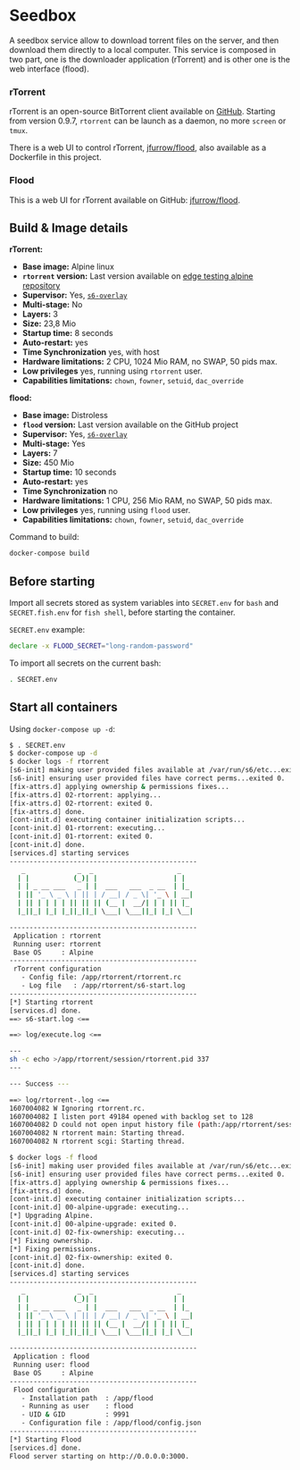 # Seedbox

A seedbox service allow to download torrent files on the server, and then download them directly to a local computer.
This service is composed in two part, one is the downloader application (rTorrent) and is other one is the web interface (flood).


### rTorrent

rTorrent is an open-source BitTorrent client available on [GitHub](https://github.com/rakshasa/rtorrent/).
Starting from version 0.9.7, `rtorrent` can be launch as a daemon, no more `screen` or `tmux`.

There is a web UI to control rTorrent, [jfurrow/flood](https://github.com/jfurrow/flood), also available as a Dockerfile in this project.

### Flood
This is a web UI for rTorrent available on GitHub: [jfurrow/flood](https://github.com/jfurrow/flood).



## Build & Image details

**rTorrent:**

* **Base image:** Alpine linux
* **`rtorrent` version:** Last version available on [edge testing alpine repository](http://dl-cdn.alpinelinux.org/alpine/edge/main)
* **Supervisor:** Yes, [`s6-overlay`](https://github.com/just-containers/s6-overlay#goals)
* **Multi-stage:** No
* **Layers:** 3
* **Size:** 23,8 Mio
* **Startup time:** 8 seconds
* **Auto-restart:** yes
* **Time Synchronization** yes, with host
* **Hardware limitations:** 2 CPU, 1024 Mio RAM, no SWAP, 50 pids max.
* **Low privileges** yes, running using `rtorrent` user.
* **Capabilities limitations:** `chown`, `fowner`, `setuid`, `dac_override`


**flood:**

* **Base image:** Distroless
* **`flood` version:** Last version available on the GitHub project
* **Supervisor:** Yes, [`s6-overlay`](https://github.com/just-containers/s6-overlay#goals)
* **Multi-stage:** Yes
* **Layers:** 7
* **Size:** 450 Mio
* **Startup time:** 10 seconds
* **Auto-restart:** yes
* **Time Synchronization** no
* **Hardware limitations:** 1 CPU, 256 Mio RAM, no SWAP, 50 pids max.
* **Low privileges** yes, running using `flood` user.
* **Capabilities limitations:** `chown`, `fowner`, `setuid`, `dac_override`



Command to build:

```bash
docker-compose build
```


## Before starting

Import all secrets stored as system variables into `SECRET.env` for `bash` and `SECRET.fish.env` for `fish shell`, before starting the container.

`SECRET.env` example:

```bash
declare -x FLOOD_SECRET="long-random-password"
```

To import all secrets on the current bash:

```bash
. SECRET.env
```



## Start all containers

Using `docker-compose up -d`:

```bash
$ . SECRET.env
$ docker-compose up -d 
$ docker logs -f rtorrent
[s6-init] making user provided files available at /var/run/s6/etc...exited 0.
[s6-init] ensuring user provided files have correct perms...exited 0.
[fix-attrs.d] applying ownership & permissions fixes...
[fix-attrs.d] 02-rtorrent: applying...
[fix-attrs.d] 02-rtorrent: exited 0.
[fix-attrs.d] done.
[cont-init.d] executing container initialization scripts...
[cont-init.d] 01-rtorrent: executing...
[cont-init.d] 01-rtorrent: exited 0.
[cont-init.d] done.
[services.d] starting services
-----------------------------------------------
   _             _  _                     _
  | |           (_)| |                   | |
  | | _ __ ___   _ | |  ___   ___  _ __  | |_
  | || '_ \ _ \ | || | / __| / _ \| '_ \ | __|
  | || | | | | || || || (__ |  __/| | | || |_
  |_||_| |_| |_||_||_| \___| \___||_| |_| \__|

-----------------------------------------------
 Application : rtorrent
 Running user: rtorrent
 Base OS     : Alpine
-----------------------------------------------
 rTorrent configuration
   - Config file: /app/rtorrent/rtorrent.rc
   - Log file   : /app/rtorrent/s6-start.log
-----------------------------------------------
[*] Starting rtorrent
[services.d] done.
==> s6-start.log <==

==> log/execute.log <==

---
sh -c echo >/app/rtorrent/session/rtorrent.pid 337
---

--- Success ---

==> log/rtorrent-.log <==
1607004082 W Ignoring rtorrent.rc.
1607004082 I listen port 49184 opened with backlog set to 128
1607004082 D could not open input history file (path:/app/rtorrent/session/rtorrent.input_history)
1607004082 N rtorrent main: Starting thread.
1607004082 N rtorrent scgi: Starting thread.

$ docker logs -f flood
[s6-init] making user provided files available at /var/run/s6/etc...exited 0.
[s6-init] ensuring user provided files have correct perms...exited 0.
[fix-attrs.d] applying ownership & permissions fixes...
[fix-attrs.d] done.
[cont-init.d] executing container initialization scripts...
[cont-init.d] 00-alpine-upgrade: executing...
[*] Upgrading Alpine.
[cont-init.d] 00-alpine-upgrade: exited 0.
[cont-init.d] 02-fix-ownership: executing...
[*] Fixing ownership.
[*] Fixing permissions.
[cont-init.d] 02-fix-ownership: exited 0.
[cont-init.d] done.
[services.d] starting services
-----------------------------------------------
   _             _  _                     _
  | |           (_)| |                   | |
  | | _ __ ___   _ | |  ___   ___  _ __  | |_
  | || '_ \ _ \ | || | / __| / _ \| '_ \ | __|
  | || | | | | || || || (__ |  __/| | | || |_
  |_||_| |_| |_||_||_| \___| \___||_| |_| \__|

-----------------------------------------------
 Application : flood
 Running user: flood
 Base OS     : Alpine
-----------------------------------------------
 Flood configuration
   - Installation path  : /app/flood
   - Running as user    : flood
   - UID & GID          : 9991
   - Configuration file : /app/flood/config.json
-----------------------------------------------
[*] Starting Flood
[services.d] done.
Flood server starting on http://0.0.0.0:3000.

```
